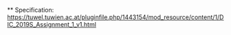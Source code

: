 ** Specification: https://tuwel.tuwien.ac.at/pluginfile.php/1443154/mod_resource/content/1/DIC_2019S_Assignment_1_v1.html